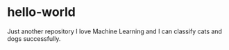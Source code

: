 # hello-world
Just another repository
I love Machine Learning and I can classify cats and dogs successfully.
